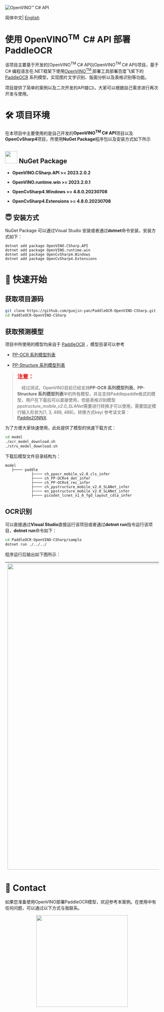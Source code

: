 ![OpenVINO™ C# API](https://socialify.git.ci/guojin-yan/OpenVINO-CSharp-API/image?description=1&descriptionEditable=💞%20OpenVINO%20wrapper%20for%20.NET💞%20&forks=1&issues=1&logo=https%3A%2F%2Fs2.loli.net%2F2023%2F01%2F26%2FylE1K5JPogMqGSW.png&name=1&owner=1&pattern=Circuit%20Board&pulls=1&stargazers=1&theme=Light)

简体中文| [English](README.md)

# 使用 OpenVINO<sup>TM </sup> C# API 部署 PaddleOCR

该项目主要基于开发的[OpenVINO<sup>TM </sup> C# API](OpenVINO<sup>TM </sup> C# API)项目，基于 C# 编程语言在.NET框架下使用[OpenVINO<sup>TM </sup>](https://github.com/openvinotoolkit/openvino)部署工具部署百度飞桨下的 [PaddleOCR](https://github.com/PaddlePaddle/PaddleOCR) 系列模型，实现图片文字识别、版面分析以及表格识别等功能。

项目提供了简单的案例以及二次开发的API接口i，大家可以根据自己需求进行再次开发与使用。

# 🛠 项目环境

在本项目中主要使用的是自己开发的**OpenVINO<sup>TM </sup> C# API**项目以及**OpenCvSharp4**项目，所使用**NuGet Package**程序包以及安装方式如下所示

## <img title="NuGet" src="https://s2.loli.net/2023/08/08/jE6BHu59L4WXQFg.png" alt="" width="40"> NuGet Package

- **OpenVINO.CSharp.API >= 2023.2.0.2**

- **OpenVINO.runtime.win >= 2023.2.0.1**
- **OpenCvSharp4.Windows >= 4.8.0.20230708**
- **OpenCvSharp4.Extensions >= 4.8.0.20230708**

## 😇 安装方式

NuGet Package 可以通过Visual Studio 安装或者通过**dotnet**命令安装，安装方式如下：

```shell
dotnet add package OpenVINO.CSharp.API
dotnet add package OpenVINO.runtime.win
dotnet add package OpenCvSharp4.Windows
dotnet add package OpenCvSharp4.Extensions
```

# 🎯 快速开始

## 获取项目源码

```bash
git clone https://github.com/guojin-yan/PaddleOCR-OpenVINO-CSharp.git
cd PaddleOCR-OpenVINO-CSharp
```

## 获取预测模型

项目中所使用的模型均来自于 [PaddleOCR](https://github.com/PaddlePaddle/PaddleOCR) ，模型目录可以参考

-  [PP-OCR 系列模型列表](https://github.com/PaddlePaddle/PaddleOCR/blob/release/2.7/doc/doc_ch/models_list.md)

- [PP-Structure 系列模型列表](https://github.com/PaddlePaddle/PaddleOCR/blob/release/2.7/ppstructure/docs/models_list.md)

> <div><b>
>  <font color=red size="4">注意：</font>
> </b></div>
>
> &emsp;经过测试，OpenVINO目前已经支持**PP-OCR 系列模型列表、PP-Structure 系列模型列表**中的所有模型，并且支持Paddlepaddle格式的模型，用户在下载后可以直接使用，但是表格识别模型*ppstructure_mobile_v2.0_SLANet*需要进行转换才可以使用，需要固定模行输入形状为[1, 3, 488, 488]，转换方式keyi 参考该文章：[Paddle2ONNX](https://github.com/PaddlePaddle/PaddleOCR/blob/release/2.7/deploy/paddle2onnx/readme.md).

为了方便大家快速使用，此处提供了模型的快速下载方式：

```bash
cd model
./ocr_model_download.sh
./stru_model_download.sh
```

下载后模型文件目录结构为：

```
model
   ├──── paddle
            ├──── ch_ppocr_mobile_v2.0_cls_infer
            ├──── ch_PP-OCRv4_det_infer
            ├──── ch_PP-OCRv4_rec_infer
            ├──── ch_ppstructure_mobile_v2.0_SLANet_infer
            ├──── en_ppstructure_mobile_v2.0_SLANet_infer
            ├──── picodet_lcnet_x1_0_fgd_layout_cdla_infer
```

## OCR识别

可以直接通过**Visual Studio**直接运行该项目或者通过**dotnet run**指令运行该项目，**dotnet run**命令如下：

```bash
cd PaddleOCR-OpenVINO-CSharp/sample
dotnet run ./../../
```

程序运行后输出如下图所示：

| <span><img src="https://s2.loli.net/2023/12/23/pJBGrle9AFDjOEP.png" width=1000/></span> | <span><img src="https://s2.loli.net/2023/12/22/ESbjL24Ydxq1ePH.png" width=400 /></span> |
| ------------------------------------------------------------ | ------------------------------------------------------------ |

# 📱 Contact 

如果您准备使用OpenVINO部署PaddleOCR模型，欢迎参考本案例。在使用中有任何问题，可以通过以下方式与我联系。

<div align=center><span><img src="https://s2.loli.net/2023/10/18/d6QUWL7HG523BuR.png" height=300/></span></div>